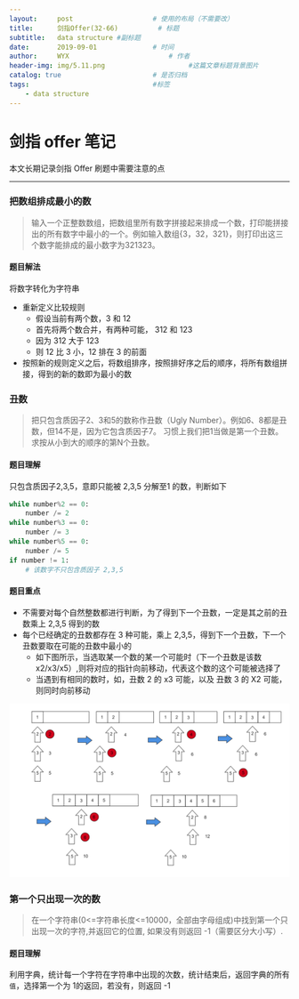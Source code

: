 ```yaml
---
layout:     post   				    # 使用的布局（不需要改）
title:      剑指Offer(32-66) 			# 标题 
subtitle:   data structure #副标题
date:       2019-09-01 				# 时间
author:     WYX 						# 作者
header-img: img/5.11.png	                 #这篇文章标题背景图片
catalog: true 						# 是否归档
tags:								#标签
    - data structure  
---
```


# 剑指 offer 笔记

本文长期记录剑指 Offer 刷题中需要注意的点

------

### 把数组排成最小的数

> 输入一个正整数数组，把数组里所有数字拼接起来排成一个数，打印能拼接出的所有数字中最小的一个。例如输入数组{3，32，321}，则打印出这三个数字能排成的最小数字为321323。

#### 题目解法

将数字转化为字符串

- 重新定义比较规则
  - 假设当前有两个数，3 和 12
  - 首先将两个数合并，有两种可能， 312 和 123
  - 因为 312 大于 123
  - 则 12 比 3 小，12 排在 3 的前面
- 按照新的规则定义之后，将数组排序，按照排好序之后的顺序，将所有数组拼接，得到的新的数即为最小的数



### 丑数

> 把只包含质因子2、3和5的数称作丑数（Ugly Number）。例如6、8都是丑数，但14不是，因为它包含质因子7。 习惯上我们把1当做是第一个丑数。求按从小到大的顺序的第N个丑数。

#### 题目理解

只包含质因子2,3,5，意即只能被 2,3,5 分解至1 的数，判断如下

```python
while number%2 == 0:
	number /= 2
while number%3 == 0:
	number /= 3
while number%5 == 0:
	number /= 5
if number != 1:
	# 该数字不只包含质因子 2,3,5
```

#### 题目重点

- 不需要对每个自然整数都进行判断，为了得到下一个丑数，一定是其之前的丑数乘上 2,3,5 得到的数
- 每个已经确定的丑数都存在 3 种可能，乘上  2,3,5，得到下一个丑数，下一个丑数要取在可能的丑数中最小的
  - 如下图所示，当选取某一个数的某一个可能时（下一个丑数是该数 x2/x3/x5）,则将对应的指针向前移动，代表这个数的这个可能被选择了
  - 当遇到有相同的数时，如，丑数 2 的 x3 可能，以及 丑数 3 的 X2 可能，则同时向前移动

<center>
    <img src= "https://github.com/joseph-mutu/Pics/raw/master/uglynumbers.png" width = "800"/>
</center>

### 第一个只出现一次的数

> 在一个字符串(0<=字符串长度<=10000，全部由字母组成)中找到第一个只出现一次的字符,并返回它的位置, 如果没有则返回 -1（需要区分大小写）.

#### 题目理解

利用字典，统计每一个字符在字符串中出现的次数，统计结束后，返回字典的所有 `值`，选择第一个为 1的返回，若没有，则返回 -1